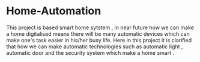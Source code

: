 # Home-Automation
This project is based smart home sytstem , in near future how we can make a home digitalised means there will be many automatic devices which can make one's task easier in his/her busy life. Here in this project it is clarified that how we can make automatic technologies such as automatic light , automatic door and the security system which make a home smart .
